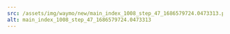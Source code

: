 ```yaml
---
src: /assets/img/waymo/new/main_index_1008_step_47_1686579724.0473313.png
alt: main_index_1008_step_47_1686579724.0473313
---
```

